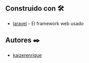 ## Construido con 🛠️
* [laravel](https://laravel.com/) - El framework web usado

## Autores ✒️
* [kaizerenrique](https://github.com/kaizerenrique)